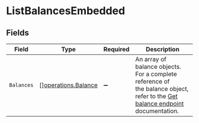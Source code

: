 # ListBalancesEmbedded


## Fields

| Field                                                                                                                                        | Type                                                                                                                                         | Required                                                                                                                                     | Description                                                                                                                                  |
| -------------------------------------------------------------------------------------------------------------------------------------------- | -------------------------------------------------------------------------------------------------------------------------------------------- | -------------------------------------------------------------------------------------------------------------------------------------------- | -------------------------------------------------------------------------------------------------------------------------------------------- |
| `Balances`                                                                                                                                   | [][operations.Balance](../../models/operations/balance.md)                                                                                   | :heavy_minus_sign:                                                                                                                           | An array of balance objects. For a complete reference of<br/>the balance object, refer to the [Get balance endpoint](get-balance) documentation. |